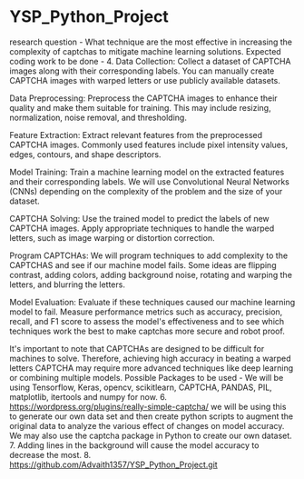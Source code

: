 # YSP_Python_Project

research question -	What technique are the most effective in increasing the complexity of captchas to mitigate machine learning solutions. 
Expected coding work to be done - 
4.	Data Collection: Collect a dataset of CAPTCHA images along with their corresponding labels. You can manually create CAPTCHA images with warped letters or use publicly available datasets.

Data Preprocessing: Preprocess the CAPTCHA images to enhance their quality and make them suitable for training. This may include resizing, normalization, noise removal, and thresholding.

Feature Extraction: Extract relevant features from the preprocessed CAPTCHA images. 
Commonly used features include pixel intensity values, edges, contours, and shape descriptors.

Model Training: Train a machine learning model on the extracted features and their corresponding labels. We will use Convolutional Neural Networks (CNNs) depending on the complexity of the problem and the size of your dataset.

CAPTCHA Solving: Use the trained model to predict the labels of new CAPTCHA images. Apply appropriate techniques to handle the warped letters, such as image warping or distortion correction.

Program CAPTCHAs: We will program techniques to add complexity to the CAPTCHAS and see if our machine model fails. Some ideas are flipping contrast, adding colors, adding background noise, rotating  and warping the letters, and blurring the letters.  

Model Evaluation: Evaluate if these techniques caused our machine learning model to fail. Measure performance metrics such as accuracy, precision, recall, and F1 score to assess the model's effectiveness and to see which techniques work the best to make captchas more secure and robot proof. 

It's important to note that CAPTCHAs are designed to be difficult for machines to solve. Therefore, achieving high accuracy in beating a warped letters CAPTCHA may require more advanced techniques like deep learning or combining multiple models.
Possible Packages to be used -	We will be using Tensorflow, Keras, opencv, scikitlearn, CAPTCHA, PANDAS, PIL, matplotlib, itertools and numpy for now. 
6.	https://wordpress.org/plugins/really-simple-captcha/
we will be using this to generate our own data set and then create python scripts to augment the original data to analyze the various effect of changes on model accuracy. 
We may also use the captcha package in Python to create our own dataset. 
7.	Adding lines in the background will cause the model accuracy to decrease the most.
8.	https://github.com/Advaith1357/YSP_Python_Project.git

